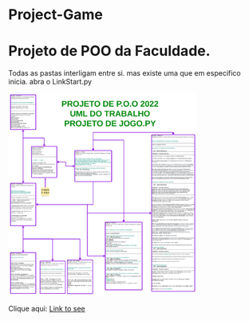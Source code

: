 # Project-Game
<h1>Projeto de POO da Faculdade.</h1>
<p>Todas as pastas interligam entre si.
mas existe uma que em especifico inicia.
abra o LinkStart.py</p>

<img alt='SomePicture.png' src="https://github.com/MoisesMonter/Project-Game/blob/main/UML%20PROJETO%20GAME.png" style='max-width: 75%;'/>
</br>
<p>Clique aqui:
<a target="_blank" href="https://lucid.app/lucidchart/f3c8ee77-f5ad-4758-ae28-d24d46b5fdb1/edit?invitationId=inv_53cde881-f8a7-4234-ac5a-a4a715691f69">Link to see</a>



